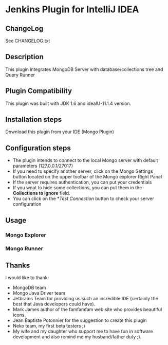 # Jenkins Plugin for IntelliJ IDEA

## ChangeLog
See CHANGELOG.txt

## Description
This plugin integrates MongoDB Server with database/collections tree and Query Runner

## Plugin Compatibility
This plugin was built with JDK 1.6 and ideaIU-11.1.4 version.

## Installation steps
Download this plugin from your IDE (Mongo Plugin)

## Configuration steps
* The plugin intends to connect to the local Mongo server with default parameters (127.0.0.1/27017)
* If you need to specify another server, click on the Mongo Settings button located on the upper toolbar of the Mongo explorer Right Panel
* If the server requires authentication, you can put your credentials
* If you wnat to hide some collections, you can put them in the **Collections to ignore** field.
* You can click on the **Test Connection* button to check your server configuration

## Usage

### Mongo Explorer

### Mongo Runner



## Thanks
I would like to thank:
* MongoDB team
* Mongo Java Driver team
* Jetbrains Team for providing us such an incredible IDE (certainly the best that Java developers could have).
* Mark James author of the famfamfam web site who provides beautiful icons.
* Jean Baptiste Potonnier for the suggestion to create this plugin
* Neko team, my first beta testers ;)
* My wife and my daughter who support me to have fun in software development and also remind me my husband/father duty ;).
